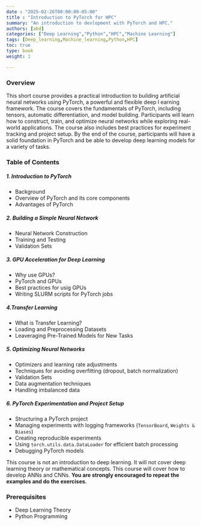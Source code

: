 ```yaml
---
date : "2025-02-26T00:00:00-05:00"
title : "Introduction to PyTorch for HPC"
summary: "An introduction to devlopment with PyTorch and HPC."
authors: [abd]
categories: ["Deep Learning","Python","HPC","Machine Learning"]
tags: [Deep_learning,Machine_learning,Python,HPC]
toc: true
type: book
weight: 1

---
```


### Overview

This short course provides a practical introduction to building artificial neural networks using PyTorch, a powerful and flexible deep l
earning framework. The course covers the fundamentals of PyTorch, including tensors, automatic differentiation, and model building. Participants will 
learn how to construct, train, and optimize neural networks while exploring real-world applications. The course also includes best practices for experiment tracking and project setup. By the end of the course, participants will have a solid foundation in PyTorch and be able to develop deep learning models for a variety of tasks.

### Table of Contents

##### 1. Introduction to PyTorch
 - Background
 - Overview of PyTorch and its core components
 - Advantages of PyTorch

##### 2. Building a Simple Neural Network
 - Neural Network Construction
 - Training and Testing
 - Validation Sets

##### 3. GPU Acceleration for Deep Learning
 - Why use GPUs?
 - PyTorch and GPUs
 - Best practices for usig GPUs
 - Writing SLURM scripts for PyTorch jobs

##### 4.Transfer Learning
 - What is Transfer Learning?
 - Loading and Preprocessing Datasets
 - Leaveraging Pre-Trained Models for New Tasks

##### 5. Optimizing Neural Networks  
 - Optimizers and learning rate adjustments  
 - Techniques for avoiding overfitting (dropout, batch normalization)  
 - Validation Sets
 - Data augmentation techniques  
 - Handling imbalanced data 

##### 6. PyTorch Experimentation and Project Setup
 - Structuring a PyTorch project  
 - Managing experiments with logging frameworks (`TensorBoard`, `Weights & Biases`)  
 - Creating reproducible experiments
 - Using `torch.utils.data.DataLoader` for efficient batch processing  
 - Debugging PyTorch models


This course is not an introduction to deep learning. It will not cover deep learning theory or mathematical concepts. This course will cover how to develop ANNs and CNNs.
**You are strongly encouraged to repeat the examples and do the exercises.**

### Prerequisites
- Deep Learning Theory 
- Python Programming

